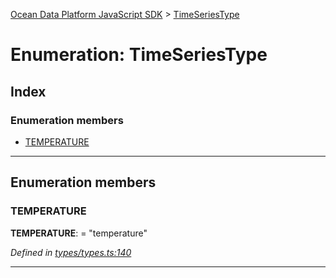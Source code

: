 [Ocean Data Platform JavaScript SDK](../README.md) > [TimeSeriesType](../enums/timeseriestype.md)

# Enumeration: TimeSeriesType

## Index

### Enumeration members

* [TEMPERATURE](timeseriestype.md#temperature)

---

## Enumeration members

<a id="temperature"></a>

###  TEMPERATURE

**TEMPERATURE**:  = "temperature"

*Defined in [types/types.ts:140](https://github.com/C4IROcean/ODP-sdk-js/blob/cee227f/source/types/types.ts#L140)*

___

